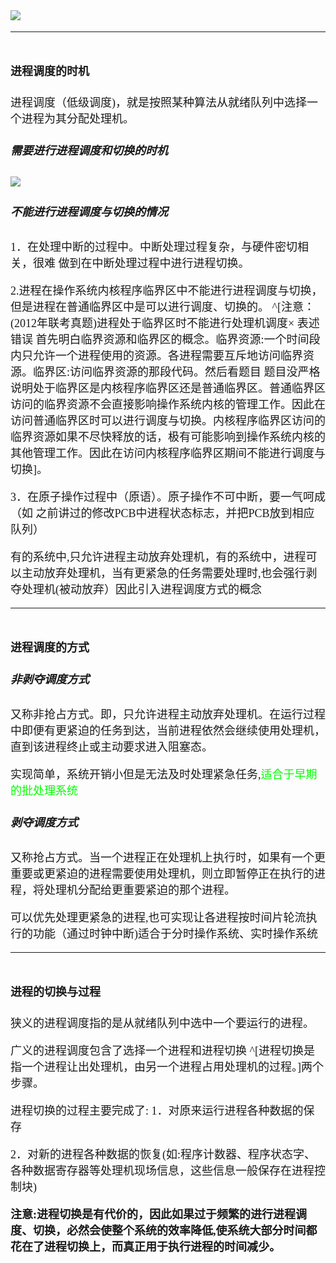 <font size = 4 face = "黑体">


<img src="https://img-blog.csdnimg.cn/20201231144549907.png">

---

<img src="https://img-blog.csdnimg.cn/20201230165333673.png" height="5" />


#### 进程调度的时机


进程调度（低级调度)，就是按照某种算法从就绪队列中选择一个进程为其分配处理机。

##### 需要进行进程调度和切换的时机

<img src="https://img-blog.csdnimg.cn/20201231141904464.png">

##### 不能进行进程调度与切换的情况


1．在处理中断的过程中。中断处理过程复杂，与硬件密切相关，很难
做到在中断处理过程中进行进程切换。

2.进程在操作系统内核程序临界区中不能进行进程调度与切换，但是进程在普通临界区中是可以进行调度、切换的。
^[注意： (2012年联考真题)进程处于临界区时不能进行处理机调度×
表述错误  首先明白临界资源和临界区的概念。临界资源:一个时间段内只允许一个进程使用的资源。各进程需要互斥地访问临界资源。临界区:访问临界资源的那段代码。然后看题目
题目没严格说明处于临界区是内核程序临界区还是普通临界区。普通临界区访问的临界资源不会直接影响操作系统内核的管理工作。因此在访问普通临界区时可以进行调度与切换。内核程序临界区访问的临界资源如果不尽快释放的话，极有可能影响到操作系统内核的其他管理工作。因此在访问内核程序临界区期间不能进行调度与切换]。

3．在原子操作过程中（原语）。原子操作不可中断，要一气呵成（如
之前讲过的修改PCB中进程状态标志，并把PCB放到相应队列）



有的系统中,只允许进程主动放弃处理机，有的系统中，进程可以主动放弃处理机，当有更紧急的任务需要处理时,也会强行剥夺处理机(被动放弃）因此引入进程调度方式的概念




---

<img src="https://img-blog.csdnimg.cn/20201230165333673.png" height="5" />


#### 进程调度的方式


##### 非剥夺调度方式

又称非抢占方式。即，只允许进程主动放弃处理机。在运行过程中即便有更紧迫的任务到达，当前进程依然会继续使用处理机，直到该进程终止或主动要求进入阻塞态。


实现简单，系统开销小但是无法及时处理紧急任务,<font color ="#00FF00">适合于早期的批处理系统</font>


##### 剥夺调度方式

又称抢占方式。当一个进程正在处理机上执行时，如果有一个更重要或更紧迫的进程需要使用处理机，则立即暂停正在执行的进程，将处理机分配给更重要紧迫的那个进程。


可以优先处理更紧急的进程,也可实现让各进程按时间片轮流执行的功能（通过时钟中断)适合于分时操作系统、实时操作系统




---

<img src="https://img-blog.csdnimg.cn/20201230165333673.png" height="5" />


#### 进程的切换与过程


狭义的进程调度指的是从就绪队列中选中一个要运行的进程。

广义的进程调度包含了选择一个进程和进程切换 ^[进程切换是指一个进程让出处理机，由另一个进程占用处理机的过程。]两个步骤。

进程切换的过程主要完成了:
1．对原来运行进程各种数据的保存

2．对新的进程各种数据的恢复(如:程序计数器、程序状态字、各种数据寄存器等处理机现场信息，这些信息一般保存在进程控制块)


**注意:进程切换是有代价的，因此如果过于频繁的进行进程调度、切换，必然会使整个系统的效率降低,使系统大部分时间都花在了进程切换上，而真正用于执行进程的时间减少。**


</font>